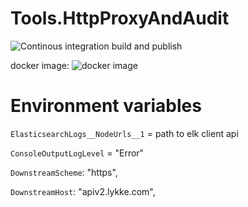# Tools.HttpProxyAndAudit

![Continous integration build and publish](https://github.com/swisschain/Tools.HttpProxyAndAudit/workflows/Continous%20integration%20build%20and%20publish/badge.svg)

docker image: ![docker image](https://img.shields.io/docker/v/swisschains/tools-http-proxy-and-audit?sort=semver)


# Environment variables

`ElasticsearchLogs__NodeUrls__1` = path to elk client api

`ConsoleOutputLogLevel` = "Error"

`DownstreamScheme`: "https",

`DownstreamHost`: "apiv2.lykke.com",
